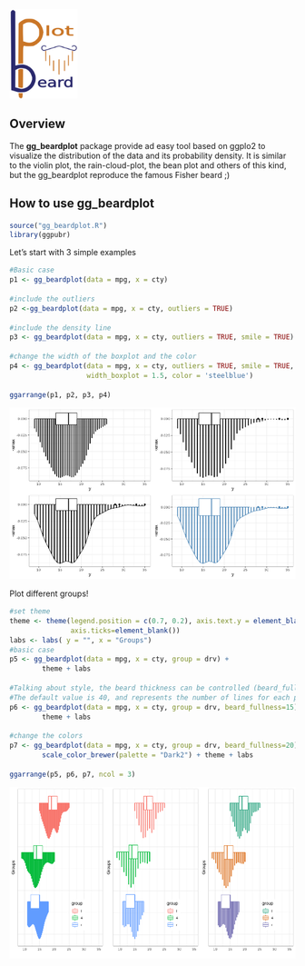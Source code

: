 <img src="figures/logo.png" width="120" />

Overview
--------

The **gg\_beardplot** package provide ad easy tool based on ggplo2 to
visualize the distribution of the data and its probability density. It
is similar to the violin plot, the rain-cloud-plot, the bean plot and
others of this kind, but the gg\_beardplot reproduce the famous Fisher
beard ;)

How to use gg\_beardplot
------------------------

``` r
source("gg_beardplot.R")
library(ggpubr)
```

Let’s start with 3 simple examples

``` r
#Basic case
p1 <- gg_beardplot(data = mpg, x = cty)

#include the outliers
p2 <-gg_beardplot(data = mpg, x = cty, outliers = TRUE)

#include the density line
p3 <- gg_beardplot(data = mpg, x = cty, outliers = TRUE, smile = TRUE)

#change the width of the boxplot and the color
p4 <- gg_beardplot(data = mpg, x = cty, outliers = TRUE, smile = TRUE, 
                   width_boxplot = 1.5, color = 'steelblue')

ggarrange(p1, p2, p3, p4)
```

![](README_files/figure-markdown_github/unnamed-chunk-2-1.png)

Plot different groups!

``` r
#set theme 
theme <- theme(legend.position = c(0.7, 0.2), axis.text.y = element_blank(), 
               axis.ticks=element_blank()) 
labs <- labs( y = "", x = "Groups")
#basic case
p5 <- gg_beardplot(data = mpg, x = cty, group = drv) +
        theme + labs

#Talking about style, the beard thickness can be controlled (beard_fullness=). 
#The default value is 40, and represents the number of lines for each plot
p6 <- gg_beardplot(data = mpg, x = cty, group = drv, beard_fullness=15)+
        theme + labs

#change the colors
p7 <- gg_beardplot(data = mpg, x = cty, group = drv, beard_fullness=20) +
        scale_color_brewer(palette = "Dark2") + theme + labs

ggarrange(p5, p6, p7, ncol = 3)
```

![](README_files/figure-markdown_github/groups-1.png)
